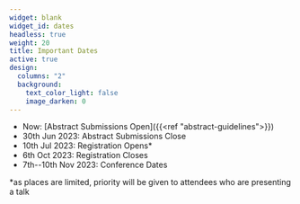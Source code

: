 ```yaml
---
widget: blank
widget_id: dates
headless: true
weight: 20
title: Important Dates
active: true
design:
  columns: "2"
  background:
    text_color_light: false
    image_darken: 0
---
```

* Now: [Abstract Submissions Open]({{<ref "abstract-guidelines">}})
* 30th Jun 2023: Abstract Submissions Close
* 10th Jul 2023: Registration Opens*
* 6th Oct 2023: Registration Closes
* 7th--10th Nov 2023: Conference Dates

*as places are limited, priority will be given to attendees who are presenting a talk
